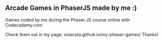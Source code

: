 ## Arcade Games in PhaserJS made by me :)


Games coded by me during the Phaser.JS course online with Codecademy.com


Check them out in my page: vniacsta.github.io/my-phaser-games/
Thanks!

